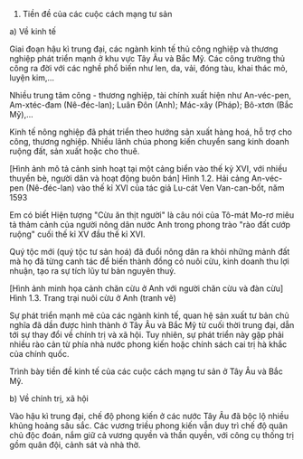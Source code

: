 1. Tiền đề của các cuộc cách mạng tư sản

a) Về kinh tế

Giai đoạn hậu kì trung đại, các ngành kinh tế thủ công nghiệp và thương nghiệp phát triển mạnh ở khu vực Tây Âu và Bắc Mỹ. Các công trường thủ công ra đời với các nghề phổ biến như len, da, vải, đóng tàu, khai thác mỏ, luyện kim,...

Nhiều trung tâm công - thương nghiệp, tài chính xuất hiện như An-véc-pen, Am-xtéc-đam (Nê-đéc-lan); Luân Đôn (Anh); Mác-xây (Pháp); Bô-xtơn (Bắc Mỹ),...

Kinh tế nông nghiệp đã phát triển theo hướng sản xuất hàng hoá, hỗ trợ cho công, thương nghiệp. Nhiều lãnh chúa phong kiến chuyển sang kinh doanh ruộng đất, sản xuất hoặc cho thuê.

[Hình ảnh mô tả cảnh sinh hoạt tại một cảng biển vào thế kỷ XVI, với nhiều thuyền bè, người dân và hoạt động buôn bán]
Hình 1.2. Hải cảng An-véc-pen (Nê-đéc-lan) vào thế kỉ XVI của tác giả Lu-cát Ven Van-can-bốt, năm 1593

Em có biết
Hiện tượng "Cừu ăn thịt người" là câu nói của Tô-mát Mo-rơ miêu tả thảm cảnh của người nông dân nước Anh trong phong trào "rào đất cướp ruộng" cuối thế kỉ XV đầu thế kỉ XVI.

Quý tộc mới (quý tộc tư sản hoá) đã đuổi nông dân ra khỏi những mảnh đất mà họ đã từng canh tác để biến thành đồng cỏ nuôi cừu, kinh doanh thu lợi nhuận, tạo ra sự tích lũy tư bản nguyên thuỷ.

[Hình ảnh minh họa cảnh chăn cừu ở Anh với người chăn cừu và đàn cừu]
Hình 1.3. Trang trại nuôi cừu ở Anh (tranh vẽ)

Sự phát triển mạnh mẽ của các ngành kinh tế, quan hệ sản xuất tư bản chủ nghĩa đã dần được hình thành ở Tây Âu và Bắc Mỹ từ cuối thời trung đại, dẫn tới sự thay đổi về chính trị và xã hội. Tuy nhiên, sự phát triển này gặp phải nhiều rào cản từ phía nhà nước phong kiến hoặc chính sách cai trị hà khắc của chính quốc.

Trình bày tiền đề kinh tế của các cuộc cách mạng tư sản ở Tây Âu và Bắc Mỹ.

b) Về chính trị, xã hội

Vào hậu kì trung đại, chế độ phong kiến ở các nước Tây Âu đã bộc lộ nhiều khủng hoảng sâu sắc. Các vương triều phong kiến vẫn duy trì chế độ quân chủ độc đoán, nắm giữ cả vương quyền và thần quyền, với công cụ thống trị gồm quân đội, cảnh sát và nhà thờ.